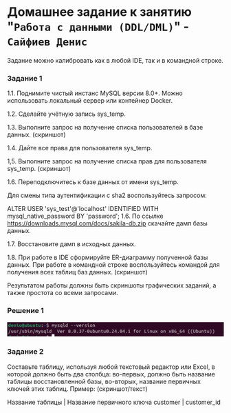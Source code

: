 # Домашнее задание к занятию "`Работа с данными (DDL/DML)`" - `Сайфиев Денис`


Задание можно калибровать как в любой IDE, так и в командной строке.

### Задание 1

1.1. Поднимите чистый инстанс MySQL версии 8.0+. Можно использовать локальный сервер или контейнер Docker.

1.2. Сделайте учётную запись sys_temp.

1.3. Выполните запрос на получение списка пользователей в базе данных. (скриншот)

1.4. Дайте все права для пользователя sys_temp.

1,5. Выполните запрос на получение списка прав для пользователя sys_temp. (скриншот)

1.6. Переподключитесь к базе данных от имени sys_temp.

Для смены типа аутентификации с sha2 воспользуйтесь запросом:

ALTER USER 'sys_test'@'localhost' IDENTIFIED WITH mysql_native_password BY 'password';
1.6. По ссылке https://downloads.mysql.com/docs/sakila-db.zip скачайте дамп базы данных.

1.7. Восстановите дамп в исходных данных.

1.8. При работе в IDE сформируйте ER-диаграмму полученной базы данных. При работе в командной строке воспользуйтесь командой для получения всех таблиц баз данных. (скриншот)

Результатом работы должны быть скриншоты графических заданий, а также простота со всеми запросами.

### Решение 1

![1.1.](https://github.com/DenioSa/DDL-DML/blob/82eb753599dbe11f181548478cd0590a4cdf7cc7/1.1..bmp)


### Задание 2

Составьте таблицу, используя любой текстовый редактор или Excel, в которой должно быть два столбца: во-первых, должно быть название таблицы восстановленной базы, во-вторых, название первичных ключей этих таблиц. Пример: (скриншот/текст)

Название таблицы | Название первичного ключа
customer         | customer_id











